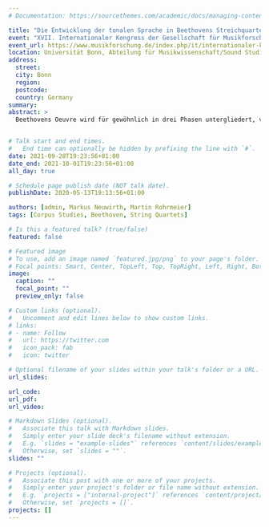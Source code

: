 ```yaml
---
# Documentation: https://sourcethemes.com/academic/docs/managing-content/

title: "Die Entwicklung der tonalen Sprache in Beethovens Streichquartetten: Eine vergleichende Korpusstudie der Schaffensphasen"
event: "XVII. Internationaler Kongress der Gesellschaft für Musikforschung"
event_url: https://www.musikforschung.de/index.php/it/internationaler-kongress-der-gesellschaft-fuer-musikforschung-2019
location: Universität Bonn, Abteilung für Musikwissenschaft/Sound Studies und Beethoven-Archiv des Beethoven-Hauses Bonn
address:
  street:
  city: Bonn
  region:
  postcode:
  country: Germany
summary:
abstract: >
  Beethovens Oeuvre wird für gewöhnlich in drei Phasen untergliedert, von denen angenommen wird, dass sie sich hinsichtlich ihrer Stilistik unterscheiden (Kerman et al., 1983). Eine solche Periodisierung, welche stets kritisch reflektiert werden muss, lassen die Streichquartette vergleichsweise zwanglos zu: die Quartette op. 18 am Ende der frühen Phase, opp. 59, 74 und 95 der mittleren Phase und opp. 127, 130, 131, 132, 133 und 135 der Spätphase. Doch inwiefern lassen sich stilistische Unterschiede tatsächlich nachweisen, und inwiefern zeigen sie sich in der harmonischen Sprache des Komponisten? Diese Frage untersucht der vorliegende Beitrag anhand eines umfassenden, manuell erzeugten digitalen Datensatzes (Neuwirth et al., 2018), welcher eine große Bandbreite an harmonischen Merkmalen enthält (z.B. Tonarten, Akkordstufen und -umkehrungen, Vorhalte etc.). Durch die Nutzung computationaler Methoden lassen sich zudem die Grade von Typikalität von Einzelwerken mit Blick auf den jeweiligen Schaffenskontext beurteilen sowie die Auswirkung alternativer Periodisierungen auf die Resultate erproben. Der gegenwärtige Zugang schließt an eine frühere synchrone Untersuchung Beethoven’scher Harmonik an (Moss et al., 2019) und erweitert diese um die diachrone Perspektive. Zugleich wird herausgearbeitet, wie digitale Korpusforschung zu Stilentwicklung eine Ergänzung herkömmlicher hermeneutischer und tendenziell einzelwerkorientierter Analysezugänge darstellen kann.


# Talk start and end times.
#   End time can optionally be hidden by prefixing the line with `#`.
date: 2021-09-28T19:23:56+01:00
date_end: 2021-10-01T19:23:56+01:00
all_day: true

# Schedule page publish date (NOT talk date).
publishDate: 2020-05-13T19:13:56+01:00

authors: [admin, Markus Neuwirth, Martin Rohrmeier]
tags: [Corpus Studies, Beethoven, String Quartets]

# Is this a featured talk? (true/false)
featured: false

# Featured image
# To use, add an image named `featured.jpg/png` to your page's folder. 
# Focal points: Smart, Center, TopLeft, Top, TopRight, Left, Right, BottomLeft, Bottom, BottomRight.
image:
  caption: ""
  focal_point: ""
  preview_only: false

# Custom links (optional).
#   Uncomment and edit lines below to show custom links.
# links:
# - name: Follow
#   url: https://twitter.com
#   icon_pack: fab
#   icon: twitter

# Optional filename of your slides within your talk's folder or a URL.
url_slides:

url_code:
url_pdf:
url_video:

# Markdown Slides (optional).
#   Associate this talk with Markdown slides.
#   Simply enter your slide deck's filename without extension.
#   E.g. `slides = "example-slides"` references `content/slides/example-slides.md`.
#   Otherwise, set `slides = ""`.
slides: ""

# Projects (optional).
#   Associate this post with one or more of your projects.
#   Simply enter your project's folder or file name without extension.
#   E.g. `projects = ["internal-project"]` references `content/project/deep-learning/index.md`.
#   Otherwise, set `projects = []`.
projects: []
---
```

